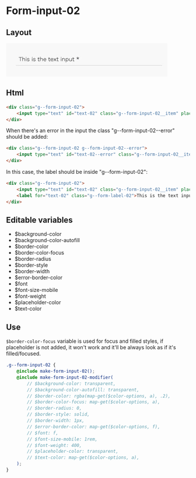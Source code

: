 # Form-input-02

## Layout

![alt text][input-02]

[input-02]: /src/img/global-components/form-fields/input-02.jpg

## Html

```html
<div class="g--form-input-02">
    <input type="text" id="text-02" class="g--form-input-02__item" placeholder="placeholder" />
</div>
```

When there's an error in the input the class "g--form-input-02--error" should be added:

```html
<div class="g--form-input-02 g--form-input-02--error">
    <input type="text" id="text-02--error" class="g--form-input-02__item" placeholder="placeholder" />
</div>
```

In this case, the label should be inside "g--form-input-02":

```html
<div class="g--form-input-02">
    <input type="text" id="text-02" class="g--form-input-02__item" placeholder="placeholder" />
    <label for="text-02" class="g--form-label-02">This is the text input *</label>
</div>
```

## Editable variables

-   $background-color
-   $background-color-autofill
-   $border-color
-   $border-color-focus
-   $border-radius
-   $border-style
-   $border-width
-   $error-border-color
-   $font
-   $font-size-mobile
-   $font-weight
-   $placeholder-color
-   $text-color

## Use

`$border-color-focus` variable is used for focus and filled styles, if placeholder is not added, it won't work and it'll be always look as if it's filled/focused.

```scss
.g--form-input-02 {
    @include make-form-input-02();
    @include make-form-input-02-modifier(
        // $background-color: transparent,
        // $background-color-autofill: transparent,
        // $border-color: rgba(map-get($color-options, a), .2),
        // $border-color-focus: map-get($color-options, a),
        // $border-radius: 0,
        // $border-style: solid,
        // $border-width: 1px,
        // $error-border-color: map-get($color-options, f),
        // $font: f,
        // $font-size-mobile: 1rem,
        // $font-weight: 400,
        // $placeholder-color: transparent,
        // $text-color: map-get($color-options, a),
    );
}
```
